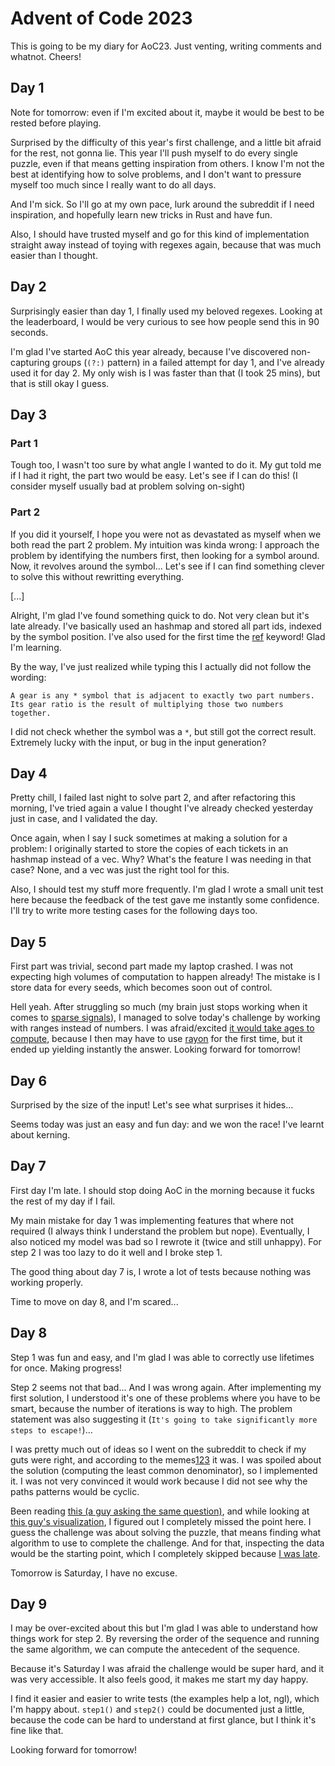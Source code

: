 # Advent of Code 2023

This is going to be my diary for AoC23. Just venting, writing comments and whatnot. Cheers!

## Day 1

Note for tomorrow: even if I'm excited about it, maybe it would be best to be rested before playing.

Surprised by the difficulty of this year's first challenge, and a little bit afraid for the rest, not gonna lie.
This year I'll push myself to do every single puzzle, even if that means getting inspiration from others. I know I'm not the
best at identifying how to solve problems, and I don't want to pressure myself too much since I really want to do all days.

And I'm sick. So I'll go at my own pace, lurk around the subreddit if I need inspiration, and hopefully learn new tricks in Rust and have fun.

Also, I should have trusted myself and go for this kind of implementation straight away instead of toying with regexes again, because that was much easier than I thought.

## Day 2

Surprisingly easier than day 1, I finally used my beloved regexes. Looking at the leaderboard, I would be very curious to see how people send this in 90 seconds.

I'm glad I've started AoC this year already, because I've discovered non-capturing groups (`(?:)` pattern) in a failed attempt for day 1, and I've already used it for day 2. My only wish is I was faster than that (I took 25 mins), but that is still okay I guess.

## Day 3

### Part 1

Tough too, I wasn't too sure by what angle I wanted to do it. My gut told me if I had it right, the part two would be easy. Let's see if I can do this! (I consider myself usually bad at problem solving on-sight)

### Part 2

If you did it yourself, I hope you were not as devastated as myself when we both read the part 2 problem. My intuition was kinda wrong: I approach the problem by identifying the numbers first, then looking for a symbol around. Now, it revolves around the symbol... Let's see if I can find something clever to solve this without rewritting everything.

[...]

Alright, I'm glad I've found something quick to do. Not very clean but it's late already. I've basically used an hashmap and stored all part ids, indexed by the symbol position. I've also used for the first time the [ref](https://doc.rust-lang.org/stable/reference/patterns.html#identifier-patterns) keyword! Glad I'm learning.

By the way, I've just realized while typing this I actually did not follow the wording:

`A gear is any * symbol that is adjacent to exactly two part numbers. Its gear ratio is the result of multiplying those two numbers together.`

I did not check whether the symbol was a `*`, but still got the correct result. Extremely lucky with the input, or bug in the input generation?

## Day 4

Pretty chill, I failed last night to solve part 2, and after refactoring this morning, I've tried again a value I thought I've already checked yesterday just in case, and I validated the day.

Once again, when I say I suck sometimes at making a solution for a problem: I originally started to store the copies of each tickets in an hashmap instead of a vec. Why? What's the feature I was needing in that case? None, and a vec was just the right tool for this.

Also, I should test my stuff more frequently. I'm glad I wrote a small unit test here because the feedback of the test gave me instantly some confidence. I'll try to write more testing cases for the following days too.

## Day 5

First part was trivial, second part made my laptop crashed. I was not expecting high volumes of computation to happen already! The mistake is I store data for every seeds, which becomes soon out of control.

Hell yeah. After struggling so much (my brain just stops working when it comes to [sparse signals](https://github.com/usnistgov/ActEV_Scorer/blob/master/lib/sparse_signal.py)), I managed to solve today's challenge by working with ranges instead of numbers. I was afraid/excited [it would take ages to compute](https://www.reddit.com/r/adventofcode/comments/18b8r5x/2023_day_5_part_2rust_when_you_have_32_cores/), because I then may have to use [rayon](https://docs.rs/rayon/latest/rayon/) for the first time, but it ended up yielding instantly the answer. Looking forward for tomorrow!

## Day 6

Surprised by the size of the input! Let's see what surprises it hides...

Seems today was just an easy and fun day: and we won the race! I've learnt about kerning.

## Day 7

First day I'm late. I should stop doing AoC in the morning because it fucks the rest of my day if I fail.

My main mistake for day 1 was implementing features that where not required (I always think I understand the problem but nope). Eventually, I also noticed my model was bad so I rewrote it (twice and still unhappy). For step 2 I was too lazy to do it well and I broke step 1.

The good thing about day 7 is, I wrote a lot of tests because nothing was working properly.

Time to move on day 8, and I'm scared...

## Day 8

Step 1 was fun and easy, and I'm glad I was able to correctly use lifetimes for once. Making progress!

Step 2 seems not that bad... And I was wrong again. After implementing my first solution, I understood it's one of these problems where you have to be smart, because the number of iterations is way to high. The problem statement was also suggesting it (`It's going to take significantly more steps to escape!`)...

I was pretty much out of ideas so I went on the subreddit to check if my guts were right, and according to the memes[1](https://www.reddit.com/r/adventofcode/comments/18di483/2023_day_8/)[2](https://www.reddit.com/r/adventofcode/comments/18dhks8/2023_day_8_part_2_me_reading_part_2/)[3](https://www.reddit.com/r/adventofcode/comments/18dg2v6/2023_day_8_if_i_learned_anything/) it was. I was spoiled about the solution (computing the least common denominator), so I implemented it. I was not very convinced it would work because I did not see why the paths patterns would be cyclic.

Been reading [this (a guy asking the same question)](https://www.reddit.com/r/adventofcode/comments/18dg1hw/2023_day_8_part_2_about_the_correctness_of_a/), and while looking at [this guy's visualization](https://www.reddit.com/r/adventofcode/comments/18did3d/2023_day_8_part_1_my_input_maze_plotted_using/), I figured out I completely missed the point here. I guess the challenge was about solving the puzzle, that means finding what algorithm to use to complete the challenge. And for that, inspecting the data would be the starting point, which I completely skipped because [I was late](#day-7).

Tomorrow is Saturday, I have no excuse.

## Day 9

I may be over-excited about this but I'm glad I was able to understand how things work for step 2.
By reversing the order of the sequence and running the same algorithm, we can compute the antecedent of the sequence.

Because it's Saturday I was afraid the challenge would be super hard, and it was very accessible. It also feels good, it makes me start my day happy.

I find it easier and easier to write tests (the examples help a lot, ngl), which I'm happy about. `step1()` and `step2()` could be documented just a
little, because the code can be hard to understand at first glance, but I think it's fine like that.

Looking forward for tomorrow!